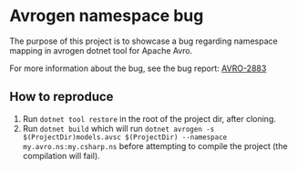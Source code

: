 # Avrogen namespace bug
The purpose of this project is to showcase a bug regarding namespace mapping in avrogen dotnet tool for Apache Avro.

For more information about the bug, see the bug report: [AVRO-2883](https://issues.apache.org/jira/browse/AVRO-2883)

## How to reproduce
1. Run `dotnet tool restore` in the root of the project dir, after cloning.
2. Run `dotnet build` which will run `dotnet avrogen -s $(ProjectDir)models.avsc $(ProjectDir) --namespace my.avro.ns:my.csharp.ns` before attempting to compile the project (the compilation will fail).